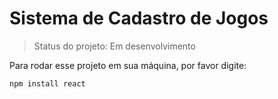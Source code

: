 <h1>Sistema de Cadastro de Jogos</h1>

>Status do projeto: Em desenvolvimento

Para rodar esse projeto em sua máquina, por favor digite:

```
npm install react
```
